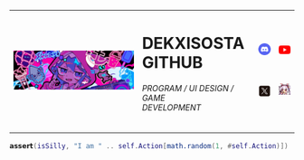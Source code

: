<table style="border: 0;">
  <tr style="border: 0;"> 
    <td style="border: 0;" rowspan ="3">
        <img src="./banner.png" width="500">
    </td>
    <td style="border: 0;">
        <h1>DEKXISOSTA <br> GITHUB</h1>
        <h6>PROGRAM / UI DESIGN / GAME <br> DEVELOPMENT </h6>
    </td>
    <td style="border: 0;">
        <img src="./discord.png" width="50">
        <br>
        <h6></h6>
        <br>
        <img src="./x.png" width="50">
    </td>
    <td style="border: 0;">
        <img src="./yt.png" width="50">
        <br>
        <h6></h6>
        <br>
        <img src="./azurlane_laffey-crop.gif" width="50">
    </td>
  </tr>
</table>

```lua
𝗮𝘀𝘀𝗲𝗿𝘁(isSilly, "I am " .. self.Action[math.random(1, #self.Action)])
```
